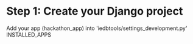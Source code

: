 # Step 1: Create your Django project
Add your app (hackathon_app) into 'iedbtools/settings_development.py' INSTALLED_APPS
